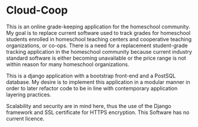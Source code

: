 # Cloud-Coop
This is an online grade-keeping application for the homeschool community.
My goal is to replace current software used to track grades for homeschool students enrolled in homeschool teaching centers and cooperative teaching organizations, or co-ops. There is a need for a replacement student-grade tracking application in the homeschool community because current industry standard software is either becoming unavailable or the price range is not within reason for many homeschool organizations.

This is a django application with a bootstrap front-end and a PostSQL database. My desire is to implement this application in a modular manner in order to later refactor code to be in line with contemporary application layering practices.

Scalability and security are in mind here, thus the use of the Django framework and SSL certificate for HTTPS encryption.
This Software has no current licence.
